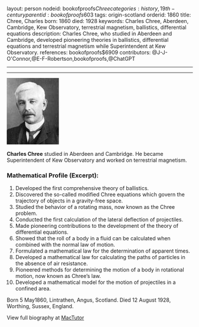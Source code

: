 layout: person
nodeid: bookofproofs$Chree
categories: history,19th-century
parentid: bookofproofs$603
tags: origin-scotland
orderid: 1860
title: Chree, Charles
born: 1860
died: 1928
keywords: Charles Chree, Aberdeen, Cambridge, Kew Observatory, terrestrial magnetism, ballistics, differential equations
description: Charles Chree, who studied in Aberdeen and Cambridge, developed pioneering theories in ballistics, differential equations and terrestrial magnetism while Superintendent at Kew Observatory.
references: bookofproofs$6909
contributors: @J-J-O'Connor,@E-F-Robertson,bookofproofs,@ChatGPT

---



---

![Chree.jpg](https://github.com/bookofproofs/bookofproofs.github.io/blob/main/_sources/_assets/images/portraits/Chree.jpg?raw=true)

**Charles Chree** studied in Aberdeen and Cambridge. He became Superintendent of Kew Observatory and worked on terrestrial magnetism.

### Mathematical Profile (Excerpt):
1. Developed the first comprehensive theory of ballistics.
2. Discovered the so-called modified Chree equations which govern the trajectory of objects in a gravity-free space.
3. Studied the behavior of a rotating mass, now known as the Chree problem.
4. Conducted the first calculation of the lateral deflection of projectiles.
5. Made pioneering contributions to the development of the theory of differential equations.
6. Showed that the roll of a body in a fluid can be calculated when combined with the normal law of motion.
7. Formulated a mathematical law for the determination of apparent times.
8. Developed a mathematical law for calculating the paths of particles in the absence of air resistance.
9. Pioneered methods for determining the motion of a body in rotational motion, now known as Chree’s law.
10. Developed a mathematical model for the motion of projectiles in a confined area.

Born 5 May1860, Lintrathen, Angus, Scotland. Died 12 August 1928, Worthing, Sussex, England.

View full biography at [MacTutor](https://mathshistory.st-andrews.ac.uk/Biographies/Chree/)
